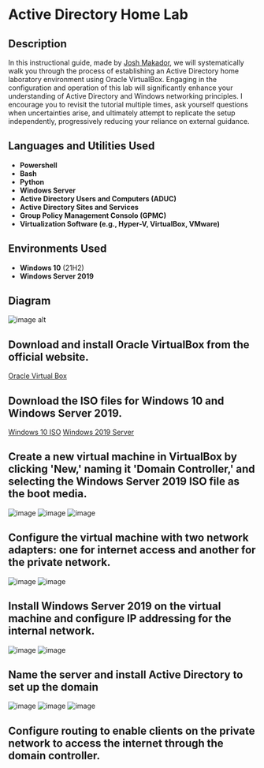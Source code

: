 <h1>Active Directory Home Lab </h1>

<h2>Description</h2>

In this instructional guide, made by [Josh Makador](https://www.youtube.com/@JoshMadakor), we will systematically walk you through the process of establishing an Active Directory home laboratory environment using Oracle VirtualBox. Engaging in the configuration and operation of this lab will significantly enhance your understanding of Active Directory and Windows networking principles. I encourage you to revisit the tutorial multiple times, ask yourself questions when uncertainties arise, and ultimately attempt to replicate the setup independently, progressively reducing your reliance on external guidance.

<h2>Languages and Utilities Used</h2>

- <b>Powershell</b> 
- <b>Bash</b>
- <b>Python</b>
- <b>Windows Server</b>
- <b>Active Directory Users and Computers (ADUC)</b>
- <b>Active Directory Sites and Services</b>
- <b>Group Policy Management Consolo (GPMC)</b>
- <b>Virtualization Software (e.g., Hyper-V, VirtualBox, VMware)</b>

<h2>Environments Used </h2>

- <b>Windows 10</b> (21H2)
- <b>Windows Server 2019</b>

<h2>Diagram</h2>

![image alt](https://github.com/CarlGoc/ActiveDirectoryLab/blob/559c8f44ad1d79d95b803d8aa07443839d10cd83/active_directory_diagram.jpg)

<h2>Download and install Oracle VirtualBox from the official website.</h2>

[Oracle Virtual Box](https://www.virtualbox.org/)

<h2>Download the ISO files for Windows 10 and Windows Server 2019.</h2>

[Windows 10 ISO](https://www.microsoft.com/en-us/software-download/windows10) [Windows 2019 Server](https://www.microsoft.com/en-us/evalcenter/evaluate-windows-server-2019)

<h2>Create a new virtual machine in VirtualBox by clicking 'New,' naming it 'Domain Controller,' and selecting the Windows Server 2019 ISO file as the boot media.</h2>

![image](https://github.com/CarlGoc/ActiveDirectoryLab/blob/4eb4fe5d440527da2824173046d33c794ce666ab/image.png)
![image](https://github.com/CarlGoc/ActiveDirectoryLab/blob/4eb4fe5d440527da2824173046d33c794ce666ab/image2.png)
![image](https://github.com/CarlGoc/ActiveDirectoryLab/blob/4eb4fe5d440527da2824173046d33c794ce666ab/image3.png)

<h2>Configure the virtual machine with two network adapters: one for internet access and another for the private network.</h2>

![image](https://github.com/CarlGoc/ActiveDirectoryLab/blob/4eb4fe5d440527da2824173046d33c794ce666ab/image4.png)
![image](https://github.com/CarlGoc/ActiveDirectoryLab/blob/4eb4fe5d440527da2824173046d33c794ce666ab/image5.png)

<h2>Install Windows Server 2019 on the virtual machine and configure IP addressing for the internal network.</h2>

![image](https://github.com/CarlGoc/ActiveDirectoryLab/blob/14de7616a1ac79595e33a78645d4664cd9adfec5/image6.png)
![image](https://github.com/CarlGoc/ActiveDirectoryLab/blob/14de7616a1ac79595e33a78645d4664cd9adfec5/image7.png)

<h2>Name the server and install Active Directory to set up the domain</h2>

![image](https://github.com/CarlGoc/ActiveDirectoryLab/blob/14de7616a1ac79595e33a78645d4664cd9adfec5/image8.png)
![image](https://github.com/CarlGoc/ActiveDirectoryLab/blob/14de7616a1ac79595e33a78645d4664cd9adfec5/image9.png)
![image](https://github.com/CarlGoc/ActiveDirectoryLab/blob/14de7616a1ac79595e33a78645d4664cd9adfec5/image10.png)

<h2>Configure routing to enable clients on the private network to access the internet through the domain controller.</h2>

